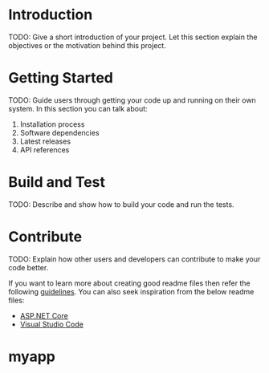 # Introduction 

TODO: Give a short introduction of your project. Let this section explain the objectives or the motivation behind this project. 

# Getting Started

TODO: Guide users through getting your code up and running on their own system. In this section you can talk about:

1.	Installation process
2.	Software dependencies
3.	Latest releases
4.	API references

# Build and Test

TODO: Describe and show how to build your code and run the tests. 

# Contribute

TODO: Explain how other users and developers can contribute to make your code better. 

If you want to learn more about creating good readme files then refer the following [guidelines](https://docs.microsoft.com/en-us/azure/devops/repos/git/create-a-readme?view=azure-devops). You can also seek inspiration from the below readme files:

- [ASP.NET Core](https://github.com/aspnet/Home)
- [Visual Studio Code](https://github.com/Microsoft/vscode)

# myapp
